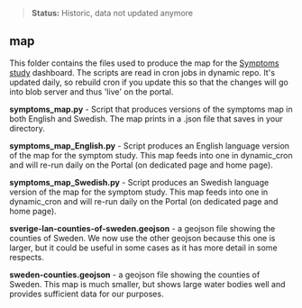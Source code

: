 >**Status:** Historic, data not updated anymore

## map

This folder contains the files used to produce the map for the [Symptoms study](https://www.pathogens.se/dashboards/symptom_study_sweden/) dashboard. The scripts are read in cron jobs in dynamic repo. It's updated daily, so rebuild cron if you update this so that the changes will go into blob server and thus 'live' on the portal.

**symptoms_map.py** - Script that produces versions of the symptoms map in both English and Swedish. The map prints in a .json file that saves in your directory.

**symptoms_map_English.py** - Script produces an English language version of the map for the symptom study. This map feeds into one in dynamic_cron and will re-run daily on the Portal (on dedicated page and home page).

**symptoms_map_Swedish.py** - Script produces an Swedish language version of the map for the symptom study. This map feeds into one in dynamic_cron and will re-run daily on the Portal (on dedicated page and home page).

**sverige-lan-counties-of-sweden.geojson** - a geojson file showing the counties of Sweden. We now use the other geojson because this one is larger, but it could be useful in some cases as it has more detail in some respects.

**sweden-counties.geojson** - a geojson file showing the counties of Sweden. This map is much smaller, but shows large water bodies well and provides sufficient data for our purposes.
